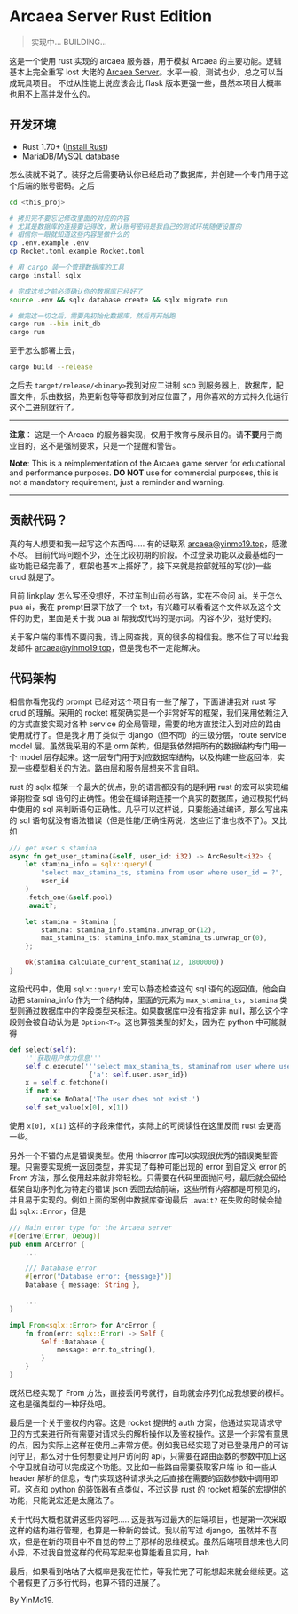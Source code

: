 # Arcaea Server Rust Edition

> 实现中...
> BUILDING...

这是一个使用 rust 实现的 arcaea 服务器，用于模拟 Arcaea 的主要功能。逻辑基本上完全重写 lost 大佬的 [Arcaea Server](https://github.com/Lost-MSth/Arcaea-server/)。水平一般，测试也少，总之可以当成玩具项目。 不过从性能上说应该会比 flask 版本更强一些，虽然本项目大概率也用不上高并发什么的。

## 开发环境
- Rust 1.70+ ([Install Rust](https://rustup.rs/))
- MariaDB/MySQL database

怎么装就不说了。装好之后需要确认你已经启动了数据库，并创建一个专门用于这个后端的账号密码。之后
```sh
cd <this_proj>

# 拷贝完不要忘记修改里面的对应的内容
# 尤其是数据库的连接要记得改，默认账号密码是我自己的测试环境随便设置的
# 相信你一眼就知道这些内容是做什么的
cp .env.example .env
cp Rocket.toml.example Rocket.toml

# 用 cargo 装一个管理数据库的工具
cargo install sqlx

# 完成这步之前必须确认你的数据库已经好了
source .env && sqlx database create && sqlx migrate run

# 做完这一切之后，需要先初始化数据库，然后再开始跑
cargo run --bin init_db
cargo run
```
至于怎么部署上云，
```sh
cargo build --release
```
之后去 `target/release/<binary>`找到对应二进制 scp 到服务器上，数据库，配置文件，乐曲数据，热更新包等等都放到对应位置了，用你喜欢的方式持久化运行这个二进制就行了。

---

**注意**： 这是一个 Arcaea 的服务器实现，仅用于教育与展示目的。请**不要**用于商业目的，这不是强制要求，只是一个提醒和警告。

**Note**: This is a reimplementation of the Arcaea game server for educational and performance purposes. **DO NOT** use for commercial purposes, this is not a mandatory requirement, just a reminder and warning.

---
贡献代码？
---
真的有人想要和我一起写这个东西吗..... 有的话联系 arcaea@yinmo19.top，感激不尽。
目前代码问题不少，还在比较初期的阶段。不过登录功能以及最基础的一些功能已经完善了，框架也基本上搭好了，接下来就是按部就班的写(抄)一些 crud 就是了。

目前 linkplay 怎么写还没想好，不过车到山前必有路，实在不会问 ai。关于怎么 pua ai，我在 prompt目录下放了一个 txt，有兴趣可以看看这个文件以及这个文件的历史，里面是关于我 pua ai 帮我改代码的提示词。内容不少，挺好使的。

关于客户端的事情不要问我，请上网查找，真的很多的相信我。憋不住了可以给我发邮件 arcaea@yinmo19.top，但是我也不一定能解决。

代码架构
---
相信你看完我的 prompt 已经对这个项目有一些了解了，下面讲讲我对 rust 写 crud 的理解。采用的 rocket 框架确实是一个非常好写的框架，我们采用依赖注入的方式直接实现对各种 service 的全局管理，需要的地方直接注入到对应的路由使用就行了。但是我才用了类似于 django（但不同）的三级分层，route service model 层。虽然我采用的不是 orm 架构，但是我依然把所有的数据结构专门用一个 model 层存起来。这一层专门用于对应数据库结构，以及构建一些返回体，实现一些模型相关的方法。路由层和服务层想来不言自明。

rust 的 sqlx 框架一个最大的优点，别的语言都没有的是利用 rust 的宏可以实现编译期检查 sql 语句的正确性。他会在编译期连接一个真实的数据库，通过模拟代码中使用的 sql 来判断语句正确性。几乎可以这样说，只要能通过编译，那么写出来的 sql 语句就没有语法错误（但是性能/正确性两说，这些烂了谁也救不了）。又比如
```rs
/// get user's stamina
async fn get_user_stamina(&self, user_id: i32) -> ArcResult<i32> {
    let stamina_info = sqlx::query!(
        "select max_stamina_ts, stamina from user where user_id = ?",
        user_id
    )
    .fetch_one(&self.pool)
    .await?;

    let stamina = Stamina {
        stamina: stamina_info.stamina.unwrap_or(12),
        max_stamina_ts: stamina_info.max_stamina_ts.unwrap_or(0),
    };

    Ok(stamina.calculate_current_stamina(12, 1800000))
}
```
这段代码中，使用 `sqlx::query!` 宏可以静态检查这句 sql 语句的返回值，他会自动把 stamina_info 作为一个结构体，里面的元素为 `max_stamina_ts, stamina` 类型则通过数据库中的字段类型来标注。如果数据库中没有指定非 null，那么这个字段则会被自动认为是 `Option<T>`。这也算强类型的好处，因为在 python 中可能就得
```py
def select(self):
    '''获取用户体力信息'''
    self.c.execute('''select max_stamina_ts, staminafrom user where user_id = :a''',
                    {'a': self.user.user_id})
    x = self.c.fetchone()
    if not x:
        raise NoData('The user does not exist.')
    self.set_value(x[0], x[1])
```
使用 `x[0], x[1]` 这样的字段来借代，实际上的可阅读性在这里反而 rust 会更高一些。

另外一个不错的点是错误类型。使用 thiserror 库可以实现很优秀的错误类型管理。只需要实现统一返回类型，并实现了每种可能出现的 error 到自定义 error 的 From 方法，那么使用起来就非常轻松。只需要在代码里面抛问号，最后就会留给框架自动序列化为特定的错误 json 丢回去给前端，这些所有内容都是可预见的，并且易于实现的。例如上面的案例中数据库查询最后 `.await?` 在失败的时候会抛出 `sqlx::Error`，但是
```rs
/// Main error type for the Arcaea server
#[derive(Error, Debug)]
pub enum ArcError {
    ...

    /// Database error
    #[error("Database error: {message}")]
    Database { message: String },

    ...
}

impl From<sqlx::Error> for ArcError {
    fn from(err: sqlx::Error) -> Self {
        Self::Database {
            message: err.to_string(),
        }
    }
}
```
既然已经实现了 From 方法，直接丢问号就行，自动就会序列化成我想要的模样。这也是强类型的一种好处吧。

最后是一个关于鉴权的内容。这是 rocket 提供的 auth 方案，他通过实现请求守卫的方式来进行所有需要对请求头的解析操作以及鉴权操作。这是一个非常有意思的点，因为实际上这样在使用上非常方便。例如我已经实现了对已登录用户的可访问守卫，那么对于任何想要让用户访问的 api，只需要在路由函数的参数中加上这个守卫就自动可以完成这个功能。又比如一些路由需要获取客户端 ip 和一些从 header 解析的信息，专门实现这种请求头之后直接在需要的函数参数中调用即可。这点和 python 的装饰器有点类似，不过这是 rust 的 rocket 框架的宏提供的功能，只能说宏还是太魔法了。

关于代码大概也就讲这些内容吧..... 这是我写过最大的后端项目，也是第一次采取这样的结构进行管理，也算是一种新的尝试。我以前写过 django，虽然并不喜欢，但是在新的项目中不自觉的带上了那样的思维模式。虽然后端项目想来也大同小异，不过我自觉这样的代码写起来也算能看且实用，hah

最后，如果看到咕咕了大概率是我在忙忙，等我忙完了可能想起来就会继续更。这个暑假更了万多行代码，也算不错的进展了。

By YinMo19.
